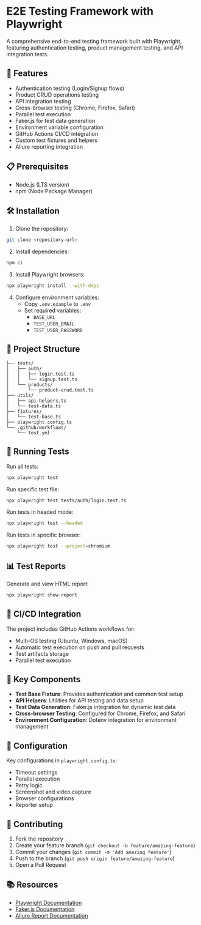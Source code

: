 # E2E Testing Framework with Playwright

A comprehensive end-to-end testing framework built with Playwright, featuring authentication testing, product management testing, and API integration tests.

## 🚀 Features

- Authentication testing (Login/Signup flows)
- Product CRUD operations testing
- API integration testing
- Cross-browser testing (Chrome, Firefox, Safari)
- Parallel test execution
- Faker.js for test data generation
- Environment variable configuration
- GitHub Actions CI/CD integration
- Custom test fixtures and helpers
- Allure reporting integration

## 📋 Prerequisites

- Node.js (LTS version)
- npm (Node Package Manager)

## 🛠️ Installation

1. Clone the repository:
```bash
git clone <repository-url>
```

2. Install dependencies:
```bash
npm ci
```

3. Install Playwright browsers:
```bash
npx playwright install --with-deps
```

4. Configure environment variables:
   - Copy `.env.example` to `.env`
   - Set required variables:
     - `BASE_URL`
     - `TEST_USER_EMAIL`
     - `TEST_USER_PASSWORD`

## 📁 Project Structure

```
├── tests/
│   ├── auth/
│   │   ├── login.test.ts
│   │   └── signup.test.ts
│   └── products/
│       └── product-crud.test.ts
├── utils/
│   ├── api-helpers.ts
│   └── test-data.ts
├── fixtures/
│   └── test-base.ts
├── playwright.config.ts
└── .github/workflows/
    └── test.yml
```

## 🧪 Running Tests

Run all tests:
```bash
npx playwright test
```

Run specific test file:
```bash
npx playwright test tests/auth/login.test.ts
```

Run tests in headed mode:
```bash
npx playwright test --headed
```

Run tests in specific browser:
```bash
npx playwright test --project=chromium
```

## 📊 Test Reports

Generate and view HTML report:
```bash
npx playwright show-report
```

## 🔄 CI/CD Integration

The project includes GitHub Actions workflows for:
- Multi-OS testing (Ubuntu, Windows, macOS)
- Automatic test execution on push and pull requests
- Test artifacts storage
- Parallel test execution

## 🧩 Key Components

- **Test Base Fixture**: Provides authentication and common test setup
- **API Helpers**: Utilities for API testing and data setup
- **Test Data Generation**: Faker.js integration for dynamic test data
- **Cross-browser Testing**: Configured for Chrome, Firefox, and Safari
- **Environment Configuration**: Dotenv integration for environment management

## 📝 Configuration

Key configurations in `playwright.config.ts`:
- Timeout settings
- Parallel execution
- Retry logic
- Screenshot and video capture
- Browser configurations
- Reporter setup

## 🤝 Contributing

1. Fork the repository
2. Create your feature branch (`git checkout -b feature/amazing-feature`)
3. Commit your changes (`git commit -m 'Add amazing feature'`)
4. Push to the branch (`git push origin feature/amazing-feature`)
5. Open a Pull Request

## 📚 Resources

- [Playwright Documentation](https://playwright.dev/)
- [Faker.js Documentation](https://fakerjs.dev/)
- [Allure Report Documentation](https://docs.qameta.io/allure/)